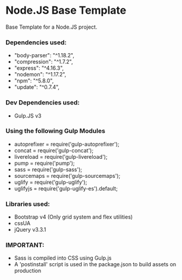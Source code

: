 # Node.JS Base Template

Base Template for a Node.JS project.

### Dependencies used:
 * "body-parser": "^1.18.2",
 * "compression": "^1.7.2",
 * "express": "^4.16.3",
 * "nodemon": "^1.17.2",
 * "npm": "^5.8.0",
 * "update": "^0.7.4",

### Dev Dependencies used:
* Gulp.JS v3
 ### Using the following Gulp Modules
 * autoprefixer = require('gulp-autoprefixer');
 * concat = require('gulp-concat');
 * livereload = require('gulp-livereload');
 * pump = require('pump');
 * sass = require('gulp-sass');
 * sourcemaps = require('gulp-sourcemaps');
 * uglify = require('gulp-uglify');
 * uglifyjs = require('gulp-uglify-es').default;

### Libraries used:
* Bootstrap v4 (Only grid system and flex utilities)
* cssUA
* jQuery v3.3.1

### IMPORTANT:
* Sass is compiled into CSS using Gulp.js
* A 'postinstall' script is used in the package.json to build assets on production
